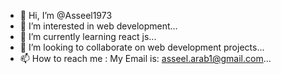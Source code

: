 - 👋 Hi, I’m @Asseel1973
- 👀 I’m interested in web development...
- 🌱 I’m currently learning react js...
- 💞️ I’m looking to collaborate on web development projects...
- 📫 How to reach me : My Email is: asseel.arab1@gmail.com...

<!---
Asseel1973/Asseel1973 is a ✨ special ✨ repository because its `README.md` (this file) appears on your GitHub profile.
You can click the Preview link to take a look at your changes.
--->
